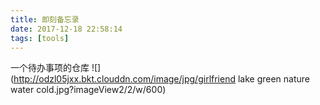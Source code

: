 ```yaml
---
title: 即刻备忘录
date: 2017-12-18 22:58:14
tags: [tools]
---
```


一个待办事项的仓库
![](http://odzl05jxx.bkt.clouddn.com/image/jpg/girlfriend lake green nature water cold.jpg?imageView2/2/w/600)
<!--more-->

